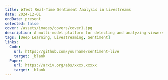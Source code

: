```yaml
---
title: ❌Test Real-Time Sentiment Analysis in Livestreams
date: 2024-12-01
endDate: present
selected: false
cover: /assets/images/covers/cover1.jpg
description: A multi-model platform for detecting and analyzing viewers' emotions in livestreaming e-commerce.
tags: [Deep Learning, Livestreaming, Sentiment]
links:
  Code:
    url: https://github.com/yourname/sentiment-live
    target: _blank
  Paper:
    url: https://arxiv.org/abs/xxxx.xxxxx
    target: _blank
---
```


